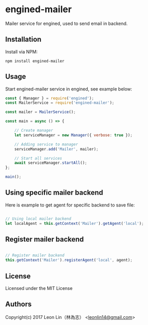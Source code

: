 # engined-mailer

Mailer service for engined, used to send email in backend.


## Installation

Install via NPM:

```shell
npm install engined-mailer
```

## Usage

Start engined-mailer service in engined, see example below:

```javascript
const { Manager } = require('engined');
const MailerService = require('engined-mailer');

const mailer = MailerService();

const main = async () => {

	// Create manager
	let serviceManager = new Manager({ verbose: true });

	// Adding service to manager
	serviceManager.add('Mailer', mailer);

	// Start all services
	await serviceManager.startAll();
};

main();
```

## Using specific mailer backend

Here is example to get agent for specific backend to save file:

```javascript

// Using local mailer backend
let localAgent = this.getContext('Mailer').getAgent('local');

```

## Register mailer backend

```javascript

// Register mailer backend
this.getContext('Mailer').registerAgent('local', agent);
```

## License
Licensed under the MIT License

## Authors
Copyright(c) 2017 Leon Lin（林為志） <<leonlin14@gmail.com>>
